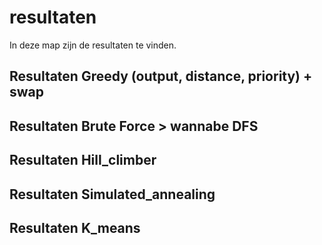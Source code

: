 # resultaten

In deze map zijn de resultaten te vinden.

## Resultaten Greedy (output, distance, priority) + swap


## Resultaten Brute Force > wannabe DFS


## Resultaten Hill_climber


## Resultaten Simulated_annealing


## Resultaten K_means
